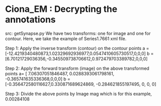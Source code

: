 # Ciona_EM : Decrypting the annotations
src: getSynapse.py
We have two transforms: one for image and one for contour. Here, we take the example of Series1.7661 xml file.

Step 1: Apply the inverse transform (contour) on the contour points
a =[-12.4219340480873,1.02329692936977,0.0547410605730517,0,0,0]
b =[6.70121729036356,-0.345509738706612,0.972479703389782,0,0,0]


Step 2: Apply the forward transform (image) on the above transformed points
a= [ 7.06307051846487, 0.0288393061798161, -0.365741635336368,0,0,0]
b = [-0.356472580116627,0.330871689624869, -0.284621855197495, 0, 0, 0]

Step 3: Divide the above points by Image mag which is for this example,
0.00284108

